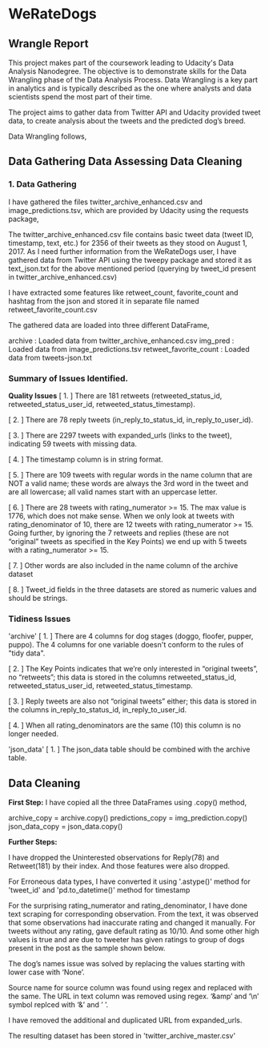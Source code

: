 # WeRateDogs

## Wrangle Report
This project makes part of the coursework leading to Udacity's Data Analysis Nanodegree. The objective is to demonstrate skills for the Data Wrangling phase of the Data Analysis Process. Data Wrangling is a key part in analytics and is typically described as the one where analysts and data scientists spend the most part of their time.

The project aims to gather data from Twitter API and Udacity provided tweet data, to create analysis about the tweets and the predicted dog’s breed.

Data Wrangling follows,

## Data Gathering Data Assessing Data Cleaning

### 1. Data Gathering
I have gathered the files twitter_archive_enhanced.csv and image_predictions.tsv, which are provided by Udacity using the requests package,

The twitter_archive_enhanced.csv file contains basic tweet data (tweet ID, timestamp, text, etc.) for 2356 of their tweets as they stood on August 1, 2017. As I need further information from the WeRateDogs user, I have gathered data from Twitter API using the tweepy package and stored it as text_json.txt for the above mentioned period (querying by tweet_id present in twitter_archive_enhanced.csv)

I have extracted some features like retweet_count, favorite_count and hashtag from the json and stored it in separate file named retweet_favorite_count.csv

The gathered data are loaded into three different DataFrame,

archive : Loaded data from twitter_archive_enhanced.csv img_pred : Loaded data from image_predictions.tsv retweet_favorite_count : Loaded data from tweets-json.txt

### Summary of Issues Identified.
**Quality Issues**
[ 1. ] There are 181 retweets (retweeted_status_id, retweeted_status_user_id, retweeted_status_timestamp).

[ 2. ] There are 78 reply tweets (in_reply_to_status_id, in_reply_to_user_id).

[ 3. ] There are 2297 tweets with expanded_urls (links to the tweet), indicating 59 tweets with missing data.

[ 4. ] The timestamp column is in string format.

[ 5. ] There are 109 tweets with regular words in the name column that are NOT a valid name; these words are always the 3rd word in the tweet and are all lowercase; all valid names start with an uppercase letter.

[ 6. ] There are 28 tweets with rating_numerator >= 15. The max value is 1776, which does not make sense. When we only look at tweets with rating_denominator of 10, there are 12 tweets with rating_numerator >= 15. Going further, by ignoring the 7 retweets and replies (these are not “original” tweets as specified in the Key Points) we end up with 5 tweets with a rating_numerator >= 15.

[ 7. ] Other words are also included in the name column of the archive dataset

[ 8. ] Tweet_id fields in the three datasets are stored as numeric values and should be strings.

### Tidiness Issues
'archive' [ 1. ] There are 4 columns for dog stages (doggo, floofer, pupper, puppo). The 4 columns for one variable doesn't conform to the rules of "tidy data".

[ 2. ] The Key Points indicates that we’re only interested in “original tweets”, no “retweets”; this data is stored in the columns retweeted_status_id, retweeted_status_user_id, retweeted_status_timestamp.

[ 3. ] Reply tweets are also not “original tweets” either; this data is stored in the columns in_reply_to_status_id, in_reply_to_user_id.

[ 4. ] When all rating_denominators are the same (10) this column is no longer needed.

'json_data' [ 1. ] The json_data table should be combined with the archive table.

## Data Cleaning
**First Step:** I have copied all the three DataFrames using .copy() method,

archive_copy = archive.copy() predictions_copy = img_prediction.copy() json_data_copy = json_data.copy()

**Further Steps:**

I have dropped the Uninterested observations for Reply(78) and Retweet(181) by their index. And those features were also dropped.

For Erroneous data types, I have converted it using '.astype()' method for 'tweet_id' and 'pd.to_datetime()' method for timestamp

For the surprising rating_numerator and rating_denominator, I have done text scraping for corresponding observation. From the text, it was observed that some observations had inaccurate rating and changed it manually. For tweets without any rating, gave default rating as 10/10. And some other high values is true and are due to tweeter has given ratings to group of dogs present in the post as the sample shown below.

The dog’s names issue was solved by replacing the values starting with lower case with ‘None’.

Source name for source column was found using regex and replaced with the same. The URL in text column was removed using regex. ‘&amp’ and ‘\n’ symbol replced with ‘&’ and ’ ’.

I have removed the additional and duplicated URL from expanded_urls.

The resulting dataset has been stored in 'twitter_archive_master.csv'
